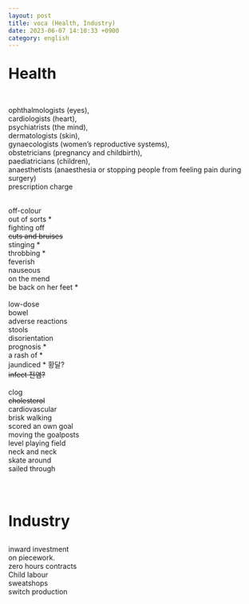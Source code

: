 ```yaml
---
layout: post
title: voca (Health, Industry)
date: 2023-06-07 14:10:33 +0900
category: english
---
```

<p style="font-size:30px;"><b> Health </b></p>
<br/>
ophthalmologists (eyes), 
<br/>
cardiologists (heart), 
<br/>
psychiatrists (the mind), 
<br/>
dermatologists (skin), 
<br/>
gynaecologists (women’s reproductive systems), 
<br/>
obstetricians (pregnancy and childbirth), 
<br/>
paediatricians (children),
<br/>
anaesthetists (anaesthesia or stopping people from feeling pain during surgery)
<br/>
prescription charge
<br/>
<br/>

off-colour
<br/>
out of sorts *
<br/>
fighting off
<br/>
<del>cuts and bruises</del>
<br/>
stinging *
<br/>
throbbing *
<br/>
feverish
<br/>
nauseous
<br/>
on the mend 
<br/>
be back on her feet *
<br/>
<br/>
low-dose
<br/>
bowel
<br/>
adverse reactions
<br/>
stools
<br/>
disorientation
<br/>
prognosis *
<br/>
a rash of *
<br/>
jaundiced * 황달?
<br/>
<del>infect 전염?</del>
<br/>
<br/>
clog
<br/>
<del>cholesterol</del>
<br/>
cardiovascular
<br/>
brisk walking
<br/>
scored an own goal
<br/>
moving the goalposts
<br/>
level playing field
<br/>
neck and neck
<br/>
skate around
<br/>
sailed through

<br/>
<br/>
<p style="font-size:30px;"><b> Industry </b></p>
inward investment
<br/>
on piecework.
<br/>
zero hours contracts
<br/>
Child labour
<br/>
sweatshops
<br/>
switch production

<br/>